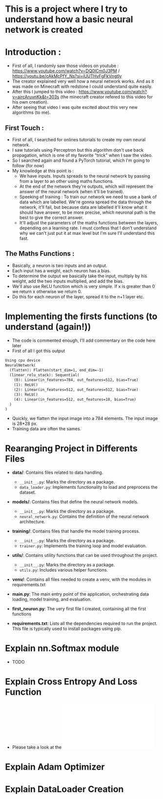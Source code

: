 # This is a project where I try to understand how a basic neural network is created 

# Introduction : 
- First of all, I randomly saw those videos on youtube : https://www.youtube.com/watch?v=DQ0lCm0J3PM / https://youtu.be/cAkMcPfY_Ns?si=iUUTHvFgFkVngtIy
- The creator explained very well how a neural network works. And as it was made on Minecraft with redstone I could understand quite easily. 
- After this I jumped to this video : https://www.youtube.com/watch?v=aircAruvnKk&t=303s (the minecraft creator refered to this video for his own creation). 
- After seeing that video I was quite excited about this very new algorithms (to me). 

## First Touch : 
- First of all, I searched for onlines tutorials to create my own neural network. 
- I saw tutorials using Perceptron but this algorithm don't use back propagation, which is one of my favorite "trick" when I saw the video. 
- So I searched again and found a PyTorch tutorial, which I'm going to follow (for now) 
- My knowledge at this point is : 
    - We have inputs. Inputs spreads to the neural network by passing from a layer to an other using maths functions. 
    - At the end of the network they're outputs, which will represent the answer of the neural network (when it'll be trained). 
    - Speeking of training : To train our network we need to use a bank of data which are labelled. We're gonna spread the data through the network, it'll fail, but because data are labelled it'll know what it should have answer, to be more precise, *which* neuronal path is the best to give the correct answer. 
    - It'll adjust the parameters of the maths functions between the layers, depending on a learning rate. I must confess that I don't understand why we can't just put it at max level but I'm sure I'll understand this fast. 

## The Maths Functions : 
- Basically, a neuron is two inputs and an output. 
- Each input has a weight, each neuron has a bias. 
- To determine the output we basically take the input, multiply by his weight, add the two inputs multiplied, and add the bias. 
- We'll also use ReLU function which is very simple. If x is greater than 0 we return x otherwise we return 0. 
- Do this for each neuron of the layer, spread it to the n+1 layer etc. 

# Implementing the firsts functions (to understand (again!))
- The code is commented enough, I'll add commentary on the code here later
- First of all I got this output 

```
Using cpu device
NeuralNetwork(
  (flatten): Flatten(start_dim=1, end_dim=-1)
  (linear_relu_stack): Sequential(
    (0): Linear(in_features=784, out_features=512, bias=True)
    (1): ReLU()
    (2): Linear(in_features=512, out_features=512, bias=True)
    (3): ReLU()
    (4): Linear(in_features=512, out_features=10, bias=True)
  )
)
```
- Quickly, we flatten the input image into a 784 elements. The input image is 28*28 px. 
- Training data are often the sames. 

# Rearanging Project in Differents Files 


- **data/**: Contains files related to data handling.
  - `__init__.py`: Marks the directory as a package.
  - `data_loader.py`: Implements functionality to load and preprocess the dataset.

- **models/**: Contains files that define the neural network models.
  - `__init__.py`: Marks the directory as a package.
  - `neural_network.py`: Contains the definition of the neural network architecture.

- **training/**: Contains files that handle the model training process.
  - `__init__.py`: Marks the directory as a package.
  - `trainer.py`: Implements the training loop and model evaluation.

- **utils/**: Contains utility functions that can be used throughout the project.
  - `__init__.py`: Marks the directory as a package.
  - `utils.py`: Includes various helper functions.

- **venv/**: Contains all files needed to create a venv, with the modules in requirements.txt

- **main.py**: The main entry point of the application, orchestrating data loading, model training, and evaluation.

- **first_neuron.py**: The very first file I created, containing all the first functions

- **requirements.txt**: Lists all the dependencies required to run the project. This file is typically used to install packages using pip.


# Explain nn.Softmax module
- TODO

# Explain Cross Entropy And Loss Function

- Please take a look at the ![PDF](./NeuralNetwork.pdf)

# Explain Adam Optimizer 

# Explain DataLoader Creation 